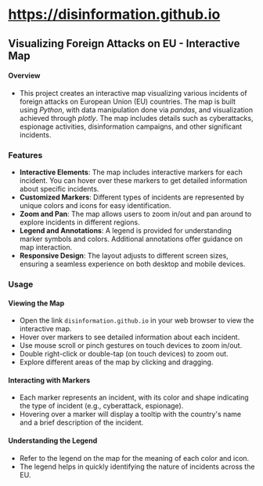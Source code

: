 # https://disinformation.github.io
## Visualizing Foreign Attacks on EU - Interactive Map

#### Overview
- This project creates an interactive map visualizing various incidents of foreign attacks on European Union (EU) countries. The map is built using _Python_, with data manipulation done via _pandas_, and visualization achieved through _plotly_. The map includes details such as cyberattacks, espionage activities, disinformation campaigns, and other significant incidents.

### Features
* **Interactive Elements**: The map includes interactive markers for each incident. You can hover over these markers to get detailed information about specific incidents.
* **Customized Markers**: Different types of incidents are represented by unique colors and icons for easy identification.
* **Zoom and Pan**: The map allows users to zoom in/out and pan around to explore incidents in different regions.
* **Legend and Annotations**: A legend is provided for understanding marker symbols and colors. Additional annotations offer guidance on map interaction.
* **Responsive Design**: The layout adjusts to different screen sizes, ensuring a seamless experience on both desktop and mobile devices.

### Usage
#### Viewing the Map
- Open the link `disinformation.github.io` in your web browser to view the interactive map.
- Hover over markers to see detailed information about each incident.
- Use mouse scroll or pinch gestures on touch devices to zoom in/out.
- Double right-click or double-tap (on touch devices) to zoom out.
- Explore different areas of the map by clicking and dragging.

#### Interacting with Markers
- Each marker represents an incident, with its color and shape indicating the type of incident (e.g., cyberattack, espionage).
- Hovering over a marker will display a tooltip with the country's name and a brief description of the incident.

#### Understanding the Legend
- Refer to the legend on the map for the meaning of each color and icon.
- The legend helps in quickly identifying the nature of incidents across the EU.
